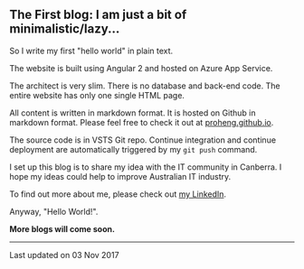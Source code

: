## The First blog: I am just a bit of minimalistic/lazy... 



So I write my first "hello world" in plain text. 

The website is built using Angular 2 and hosted on Azure App Service. 

The architect is very slim. There is no database and back-end code.  The entire website has only one single HTML page.

All content is written in markdown format. It is hosted on Github in markdown format. Please feel free to check it out at <a href="" target="_blank">proheng.github.io</a>. 

The source code is in VSTS Git repo. Continue integration and continue deployment are automatically triggered by my ```git push``` command.

I set up this blog is to share my idea with the IT community in Canberra. I hope my ideas could help to improve Australian IT industry.

To find out more about me, please check out [my LinkedIn](https://www.linkedin.com/in/rex-he/). 

Anyway, "Hello World!". 

__More blogs will come soon.__

---
<span class="fa fa-clock-o"></span>
    Last updated on 03 Nov 2017

